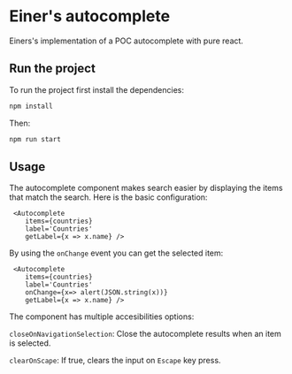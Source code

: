 # Einer's autocomplete

Einers's implementation of a POC autocomplete with pure react. 

## Run the project
To run the project first install the dependencies:

```js
npm install
```

Then:
```js
npm run start
```

## Usage

The autocomplete component makes search easier by displaying the items that match the search. Here is the basic configuration:

```
 <Autocomplete 
    items={countries}
    label='Countries'
    getLabel={x => x.name} />
```

By using the `onChange` event you can get the selected item:


```
 <Autocomplete 
    items={countries}
    label='Countries'
    onChange={x=> alert(JSON.string(x))}
    getLabel={x => x.name} />
```

The component has multiple accesibilities options:

`closeOnNavigationSelection`: Close the autocomplete results when an item is selected.

`clearOnScape`: If true, clears the input on `Escape` key press.
